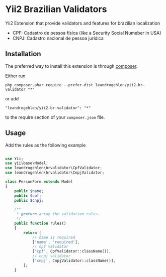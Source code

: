 Yii2 Brazilian Validators
=========================

Yii2 Extension that provide validators and features for brazilian localization

* CPF: Cadastro de pessoa física (like a Security Social Numeber in USA) 
* CNPJ: Cadastro nacional de pessoa jurídica 

Installation
------------

The preferred way to install this extension is through [composer](http://getcomposer.org/download/).

Either run

```
php composer.phar require --prefer-dist leandrogehlen/yii2-br-validator "*"
```

or add

```
"leandrogehlen/yii2-br-validator": "*"
```

to the require section of your `composer.json` file.

Usage
-----
Add the rules as the following example


```php

use Yii;
use yii\base\Model;
use leandrogehlen\brvalidator\CpfValidator;
use leandrogehlen\brvalidator\CnpjValidator;

class PersonForm extends Model
{
	public $name;
	public $cpf;
	public $cnpj;

	/**
	 * @return array the validation rules.
	 */
	public function rules()
	{
		return [
			// name is required
			['name', 'required'],
			// cpf validator
			['cpf', CpfValidator::className()],
			// cnpj validator
			['cnpj', CnpjValidator::className()],
		];
	}
```
